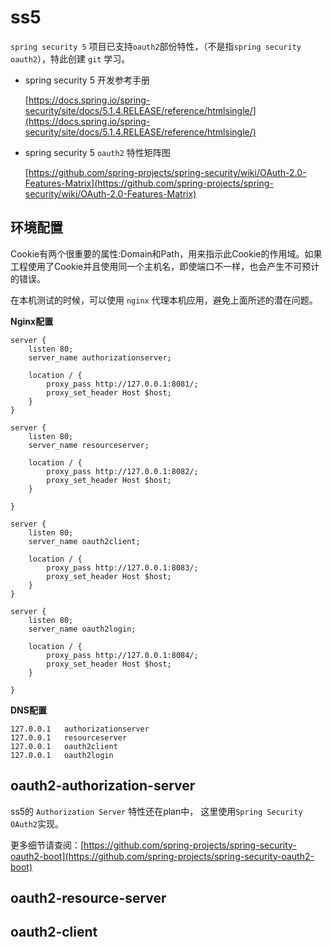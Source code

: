 # ss5

`spring security 5` 项目已支持`oauth2`部份特性，（不是指`spring security oauth2`），特此创建 `git` 学习。

- spring security 5 开发参考手册

    [https://docs.spring.io/spring-security/site/docs/5.1.4.RELEASE/reference/htmlsingle/](https://docs.spring.io/spring-security/site/docs/5.1.4.RELEASE/reference/htmlsingle/)

- spring security 5 `oauth2` 特性矩阵图

    [https://github.com/spring-projects/spring-security/wiki/OAuth-2.0-Features-Matrix](https://github.com/spring-projects/spring-security/wiki/OAuth-2.0-Features-Matrix)

## 环境配置

Cookie有两个很重要的属性:Domain和Path，用来指示此Cookie的作用域。如果工程使用了Cookie并且使用同一个主机名，即使端口不一样，也会产生不可预计的错误。

在本机测试的时候，可以使用 `nginx` 代理本机应用，避免上面所述的潜在问题。

**Nginx配置**

```
server {
    listen 80;
    server_name authorizationserver;

    location / {
        proxy_pass http://127.0.0.1:8081/;
        proxy_set_header Host $host;
    }
}

server {
    listen 80;
    server_name resourceserver;

    location / {
        proxy_pass http://127.0.0.1:8082/;
        proxy_set_header Host $host;
    }

}

server {
    listen 80;
    server_name oauth2client;

    location / {
        proxy_pass http://127.0.0.1:8083/;
        proxy_set_header Host $host;
    }
}

server {
    listen 80;
    server_name oauth2login;

    location / {
        proxy_pass http://127.0.0.1:8084/;
        proxy_set_header Host $host;
    }

}
```

**DNS配置**

```
127.0.0.1	authorizationserver
127.0.0.1	resourceserver
127.0.0.1	oauth2client
127.0.0.1	oauth2login
```

## oauth2-authorization-server

ss5的 `Authorization Server` 特性还在plan中， 这里使用`Spring Security OAuth2`实现。

更多细节请查阅：[https://github.com/spring-projects/spring-security-oauth2-boot](https://github.com/spring-projects/spring-security-oauth2-boot)

## oauth2-resource-server

## oauth2-client